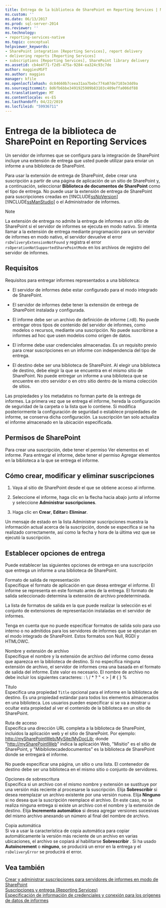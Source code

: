 ```yaml
---
title: Entrega de la biblioteca de SharePoint en Reporting Services | Microsoft Docs
ms.custom: ''
ms.date: 06/13/2017
ms.prod: sql-server-2014
ms.reviewer: ''
ms.technology:
- reporting-services-native
ms.topic: conceptual
helpviewer_keywords:
- SharePoint integration [Reporting Services], report delivery
- delivering reports [Reporting Services]
- subscriptions [Reporting Services], SharePoint library delivery
ms.assetid: cb4e4f71-f2d5-475a-9284-ea324c93c7de
author: maggiesMSFT
ms.author: maggies
manager: kfile
ms.openlocfilehash: dc84660b7ceea31aa7bebc774a07de7103e3dd9a
ms.sourcegitcommit: 8d6fb6bbe3491925909b83103c409effa006df88
ms.translationtype: MT
ms.contentlocale: es-ES
ms.lasthandoff: 04/22/2019
ms.locfileid: "59936711"
---
```

# <a name="sharepoint-library-delivery-in-reporting-services"></a>Entrega de la biblioteca de SharePoint en Reporting Services
  Un servidor de informes que se configura para la integración de SharePoint incluye una extensión de entrega que usted puede utilizar para enviar un informe a una biblioteca de SharePoint.  
  
 Para usar la extensión de entrega de SharePoint, debe crear una suscripción a partir de una página de aplicación de un sitio de SharePoint y, a continuación, seleccionar **Biblioteca de documentos de SharePoint** como el tipo de entrega. No puede usar la extensión de entrega de SharePoint para suscripciones creadas en [!INCLUDE[ssNoVersion](../../includes/ssnoversion-md.md)] [!INCLUDE[ssManStudio](../../includes/ssmanstudio-md.md)] o el Administrador de informes.  
  
> [!NOTE]  
>  La extensión de entrega no admite la entrega de informes a un sitio de SharePoint si el servidor de informes se ejecuta en modo nativo. Si intenta llamar a la extensión de entrega mediante programación para un servidor de informes en modo nativo, el servidor devuelve el error `rsDeliveryExtensionNotFound` y registra el error `rsOperationNotSupportedSharePointMode` en los archivos de registro del servidor de informes.  
  
## <a name="requirements"></a>Requisitos  
 Requisitos para entregar informes representados a una biblioteca:  
  
-   El servidor de informes debe estar configurado para el modo integrado de SharePoint.  
  
-   El servidor de informes debe tener la extensión de entrega de SharePoint instalada y configurada.  
  
-   El informe debe ser un archivo de definición de informe (.rdl). No puede entregar otros tipos de contenido del servidor de informes, como modelos o recursos, mediante una suscripción. No puede suscribirse a informes ad hoc que usen modelos como origen de datos.  
  
-   El informe debe usar credenciales almacenadas. Es un requisito previo para crear suscripciones en un informe con independencia del tipo de entrega.  
  
-   El destino debe ser una biblioteca de SharePoint. Al elegir una biblioteca de destino, debe elegir la que se encuentra en el mismo sitio de SharePoint. No puede entregar un informe a una biblioteca que se encuentre en otro servidor o en otro sitio dentro de la misma colección de sitios.  
  
 Las propiedades y los metadatos no forman parte de la entrega de informes. La primera vez que se entrega el informe, hereda la configuración de seguridad de la carpeta o la lista que lo contiene. Si modifica posteriormente la configuración de seguridad o establece propiedades de informe, se conserva dicha configuración. La suscripción tan solo actualiza el informe almacenado en la ubicación especificada.  
  
## <a name="sharepoint-permissions"></a>Permisos de SharePoint  
 Para crear una suscripción, debe tener el permiso Ver elementos en el informe. Para entregar el informe, debe tener el permiso Agregar elementos en la biblioteca a la que se entrega el informe.  
  
## <a name="how-to-create-modify-and-delete-subscriptions"></a>Cómo crear, modificar y eliminar suscripciones  
  
1.  Vaya al sitio de SharePoint desde el que se obtiene acceso al informe.  
  
2.  Seleccione el informe, haga clic en la flecha hacia abajo junto al informe y seleccione **Administrar suscripciones**.  
  
3.  Haga clic en **Crear**, **Editar**o **Eliminar**.  
  
 Un mensaje de estado en la lista Administrar suscripciones muestra la información actual acerca de la suscripción, donde se especifica si se ha realizado correctamente, así como la fecha y hora de la última vez que se ejecutó la suscripción.  
  
## <a name="setting-delivery-options"></a>Establecer opciones de entrega  
 Puede establecer las siguientes opciones de entrega en una suscripción que entrega un informe a una biblioteca de SharePoint.  
  
 Formato de salida de representación  
 Especifique el formato de aplicación en que desea entregar el informe. El informe se representa en este formato antes de la entrega. El formato de salida seleccionado determina la extensión de archivo predeterminada.  
  
 La lista de formatos de salida en la que puede realizar la selección es el conjunto de extensiones de representación instaladas en el servidor de informes.  
  
 Tenga en cuenta que no puede especificar formatos de salida solo para uso interno o no admitidos para los servidores de informes que se ejecutan en el modo integrado de SharePoint. Estos formatos son Null, RGDI y HTMLOWC.  
  
 Nombre y extensión de archivo  
 Especifique el nombre y la extensión de archivo del informe como desea que aparezca en la biblioteca de destino. Si no especifica ninguna extensión de archivo, el servidor de informes crea una basada en el formato de salida del informe. Este valor es necesario. El nombre de archivo no debe incluir los siguientes caracteres: : \ / * ? " \< > | # { } %  
  
 Título  
 Especifica una propiedad `Title` opcional para el informe en la biblioteca de destino. Es una propiedad estándar para todos los elementos almacenados en una biblioteca. Los usuarios pueden especificar si se va a mostrar u ocultar esta propiedad al ver el contenido de la biblioteca en un sitio de SharePoint.  
  
 Ruta de acceso  
 Especifica una dirección URL completa a la biblioteca de SharePoint, incluidos la aplicación web y el sitio de SharePoint. Por ejemplo: <http://mySharePointWeb/MySite/MyDocLib>; donde "<http://mySharePointWeb>" indica la aplicación Web, "Misitio" es el sitio de SharePoint, y "Mibibliotecadedocumentos" es la biblioteca de SharePoint donde se entregará el informe.  
  
 No puede especificar una página, un sitio o una lista. El contenedor de destino debe ser una biblioteca en el mismo sitio o conjunto de servidores.  
  
 Opciones de sobrescritura  
 Especifica si un archivo con el mismo nombre y extensión se sustituye por una versión más reciente al procesarse la suscripción. Elija **Sobrescribir** si desea reemplazar un archivo existente por una versión nueva. Elija **Ninguno** si no desea que la suscripción reemplace el archivo. En este caso, no se realiza ninguna entrega si existe un archivo con el nombre y la extensión de destino. Elija **Incremento automático** si desea agregar versiones sucesivas del mismo archivo anexando un número al final del nombre de archivo.  
  
 Copia automática  
 Si va a usar la característica de copia automática para copiar automáticamente la versión más reciente de un archivo en varias ubicaciones, el archivo se copiará al habilitarse **Sobrescribir** . Si ha usado **Autoincrement** o **ninguno**, se producirá un error en la entrega y el `rsDeliveryError` se producirá el error.  
  
## <a name="see-also"></a>Vea también  
 [Crear y administrar suscripciones para servidores de informes en modo de SharePoint](create-and-manage-subscriptions-for-sharepoint-mode-report-servers.md)   
 [Suscripciones y entrega &#40;Reporting Services&#41;](subscriptions-and-delivery-reporting-services.md)   
 [Especificación de información de credenciales y conexión para los orígenes de datos de informes](../report-data/specify-credential-and-connection-information-for-report-data-sources.md)  
  
  
